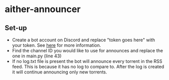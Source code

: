 # aither-announcer
## Set-up
- Create a bot account on Discord and replace "token goes here" with your token. See [here](https://discordpy.readthedocs.io/en/latest/discord.html) for more information.
- Find the channel ID you would like to use for announces and replace the one in main.py (line 43)
- If no log.txt file is present the bot will announce every torrent in the RSS feed. This is because it has no log to compare to. After the log is created it will continue announcing only new torrents.
